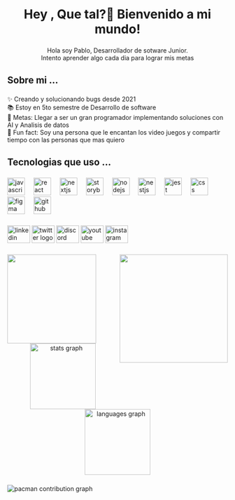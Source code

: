 <h1 align="center">Hey , Que tal?👋 Bienvenido a mi mundo!</h1>

###

<p align="center">Hola soy Pablo, Desarrollador de sotware Junior.<br>Intento aprender algo cada dia para lograr mis metas</p>

###

<h2 align="left">Sobre mi ...</h2>

###

<p align="left">✨ Creando y solucionando bugs desde 2021<br>📚 Estoy en 5to semestre de Desarrollo de software<br>🎯 Metas: Llegar a ser un gran programador implementando soluciones con AI y Analisis de datos<br>🎲 Fun fact: Soy una persona que le encantan los video juegos y compartir tiempo con las personas que mas quiero</p>

###

<h2 align="left">Tecnologias que uso ...</h2>

###

<div align="left">
  <img src="https://cdn.jsdelivr.net/gh/devicons/devicon/icons/javascript/javascript-original.svg" height="40" alt="javascript logo"  />
  <img width="12" />
  <img src="https://cdn.jsdelivr.net/gh/devicons/devicon/icons/react/react-original.svg" height="40" alt="react logo"  />
  <img width="12" />
  <img src="https://cdn.jsdelivr.net/gh/devicons/devicon/icons/nextjs/nextjs-original.svg" height="40" alt="nextjs logo"  />
  <img width="12" />
  <img src="https://cdn.jsdelivr.net/gh/devicons/devicon/icons/storybook/storybook-original.svg" height="40" alt="storybook logo"  />
  <img width="12" />
  <img src="https://cdn.jsdelivr.net/gh/devicons/devicon/icons/nodejs/nodejs-original.svg" height="40" alt="nodejs logo"  />
  <img width="12" />
  <img src="https://cdn.jsdelivr.net/gh/devicons/devicon/icons/nestjs/nestjs-original.svg" height="40" alt="nestjs logo"  />
  <img width="12" />
  <img src="https://cdn.jsdelivr.net/gh/devicons/devicon/icons/jest/jest-plain.svg" height="40" alt="jest logo"  />
  <img width="12" />
  <img src="https://cdn.jsdelivr.net/gh/devicons/devicon/icons/css3/css3-original.svg" height="40" alt="css logo"  />
  <img width="12" />
  <img src="https://cdn.jsdelivr.net/gh/devicons/devicon/icons/figma/figma-original.svg" height="40" alt="figma logo"  />
  <img width="12" />
  <img src="https://cdn.jsdelivr.net/gh/devicons/devicon/icons/github/github-original.svg" height="40" alt="github logo"  />
</div>

###

<div align="left">
  <img src="https://raw.githubusercontent.com/maurodesouza/profile-readme-generator/master/src/assets/icons/social/linkedin/default.svg" width="52" height="40" alt="linkedin logo"  />
  <img src="https://raw.githubusercontent.com/maurodesouza/profile-readme-generator/master/src/assets/icons/social/twitter/default.svg" width="52" height="40" alt="twitter logo"  />
  <img src="https://raw.githubusercontent.com/maurodesouza/profile-readme-generator/master/src/assets/icons/social/discord/default.svg" width="52" height="40" alt="discord logo"  />
  <img src="https://raw.githubusercontent.com/maurodesouza/profile-readme-generator/master/src/assets/icons/social/youtube/default.svg" width="52" height="40" alt="youtube logo"  />
  <img src="https://raw.githubusercontent.com/maurodesouza/profile-readme-generator/master/src/assets/icons/social/instagram/default.svg" width="52" height="40" alt="instagram logo"  />
</div>

###

<img align="right" height="247" src="https://media.giphy.com/media/v1.Y2lkPWVjZjA1ZTQ3NTRhZ2J4N3ZrYW43aWxmM2xoZm12amJyZHozdHZ4bGZ5bDJsdWY2bSZlcD12MV9naWZzX3NlYXJjaCZjdD1n/3oKIPn3b0I6yEwk8VO/giphy.gif"  />

###

<img align="left" height="203" src="https://media.giphy.com/media/v1.Y2lkPWVjZjA1ZTQ3NTRhZ2J4N3ZrYW43aWxmM2xoZm12amJyZHozdHZ4bGZ5bDJsdWY2bSZlcD12MV9naWZzX3NlYXJjaCZjdD1n/jUZmz3kAiAuLC/giphy.gif"  />

###

<div align="center">
  <img src="https://github-readme-stats.vercel.app/api?username=PabloPalomares13&hide_title=false&hide_rank=false&show_icons=true&include_all_commits=true&count_private=true&disable_animations=false&theme=dracula&locale=en&hide_border=false&order=1" height="150" alt="stats graph"  />
  <img src="https://github-readme-stats.vercel.app/api/top-langs?username=PabloPalomares13&locale=en&hide_title=false&layout=compact&card_width=320&langs_count=5&theme=dracula&hide_border=false&order=2" height="150" alt="languages graph"  />
</div>

###

<picture>
  <source media="(prefers-color-scheme: dark)" srcset="https://raw.githubusercontent.com/maurodesouzad/maurodesouzad/output/pacman-contribution-graph-dark.svg">
  <source media="(prefers-color-scheme: light)" srcset="https://raw.githubusercontent.com/maurodesouzad/maurodesouzad/output/pacman-contribution-graph.svg">
  <img alt="pacman contribution graph" src="https://raw.githubusercontent.com/maurodesouzad/maurodesouzad/output/pacman-contribution-graph.svg">
</picture>

###

